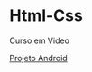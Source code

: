 # Html-Css
 Curso em Video
 
 <a href="https://danielczastka.github.io/Html-Css/Desafios/d010-pacotes-projeto/index">Projeto Android</a>